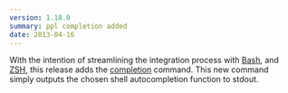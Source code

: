 ```yaml
---
version: 1.18.0
summary: ppl completion added
date: 2013-04-16
---
```


With the intention of streamlining the integration process with
[Bash](/integrations/bash), and
[ZSH](/integrations/zsh), this release adds the
[completion](/commands/completion) command. This new command
simply outputs the chosen shell autocompletion function to stdout.
